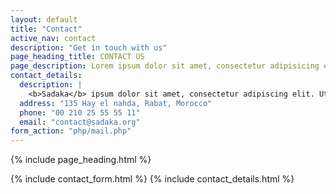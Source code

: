 ```yaml
---
layout: default
title: "Contact"
active_nav: contact
description: "Get in touch with us"
page_heading_title: CONTACT US
page_description: Lorem ipsum dolor sit amet, consectetur adipisicing elit Necessitatibus.
contact_details:
  description: |
    <b>Sadaka</b> ipsum dolor sit amet, consectetur adipiscing elit. Ut at eros rutrum turpis viverra elementum semper quis ex. Donec lorem nulla.
  address: "135 Hay el nahda, Rabat, Morocco"
  phone: "00 210 25 55 55 11"
  email: "contact@sadaka.org"
form_action: "php/mail.php"
---
```


<!-- Include del Page Heading -->
{% include page_heading.html %}

<div class="main-container fadeIn animated">
  <div class="container">
    <div class="row">
      <!-- Include del Contact Form -->
      {% include contact_form.html %}
      <!-- Include dei dettagli di contatto -->
      {% include contact_details.html %}
    </div>
  </div>
</div>

<div id="contact-map" class="contact-map">
  <!-- Puoi includere un'implementazione della mappa se necessario -->
</div>
